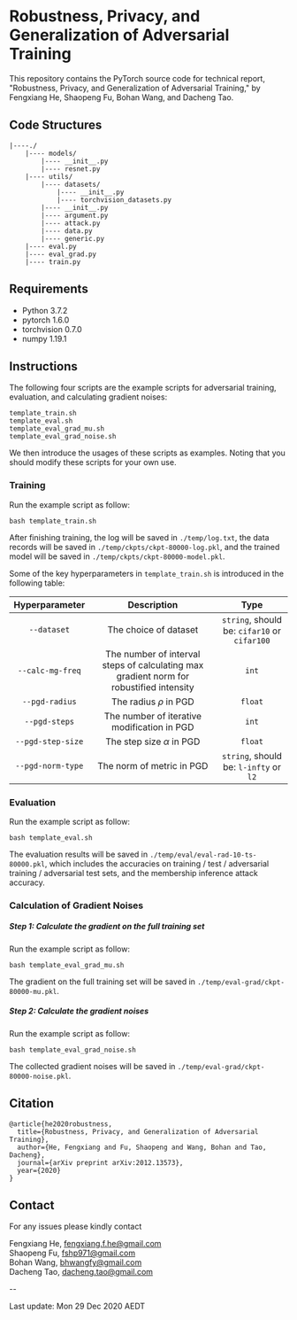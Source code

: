 # Robustness, Privacy, and Generalization of Adversarial Training

This repository contains the PyTorch source code for technical report, "Robustness, Privacy, and Generalization of Adversarial Training," by Fengxiang He, Shaopeng Fu, Bohan Wang, and Dacheng Tao. 

## Code Structures

```
|----./
    |---- models/
        |---- __init__.py
        |---- resnet.py
    |---- utils/
        |---- datasets/
            |---- __init__.py
            |---- torchvision_datasets.py
        |---- __init__.py
        |---- argument.py
        |---- attack.py
        |---- data.py
        |---- generic.py
    |---- eval.py
    |---- eval_grad.py
    |---- train.py
```

## Requirements

- Python 3.7.2
- pytorch 1.6.0
- torchvision 0.7.0
- numpy 1.19.1

## Instructions

The following four scripts are the example scripts for adversarial training, evaluation, and calculating gradient noises:

```
template_train.sh
template_eval.sh
template_eval_grad_mu.sh
template_eval_grad_noise.sh
```

We then introduce the usages of these scripts as examples. Noting that you should modify these scripts for your own use.

### Training

Run the example script as follow:

```
bash template_train.sh
```

After finishing training, the log will be saved in `./temp/log.txt`, the data records will be saved in `./temp/ckpts/ckpt-80000-log.pkl`, and the trained model will be saved in `./temp/ckpts/ckpt-80000-model.pkl`.

Some of the key hyperparameters in `template_train.sh` is introduced in the following table:

|  Hyperparameter   |                         Description                          |                     Type                     |
| :---------------: | :----------------------------------------------------------: | :------------------------------------------: |
|    `--dataset`    |                    The choice of dataset                     | `string`, should be: `cifar10` or `cifar100` |
| `--calc-mg-freq`  | The number of interval steps of calculating max gradient norm for robustified intensity |                    `int`                     |
|  `--pgd-radius`   |                   The radius $\rho$ in PGD                   |                   `float`                    |
|   `--pgd-steps`   |         The number of iterative modification in PGD          |                    `int`                     |
| `--pgd-step-size` |                The step size $\alpha$ in PGD                 |                   `float`                    |
| `--pgd-norm-type` |                  The norm of metric in PGD                   |    `string`, should be: `l-infty` or `l2`    |

### Evaluation

Run the example script as follow:

```
bash template_eval.sh
```

The evaluation results will be saved in `./temp/eval/eval-rad-10-ts-80000.pkl`, which includes the accuracies on training / test / adversarial training / adversarial test sets, and the membership inference attack accuracy.

### Calculation of Gradient Noises

##### Step 1: Calculate the gradient on the full training set

Run the example script as follow:

```
bash template_eval_grad_mu.sh
```

The gradient on the full training set will be saved in `./temp/eval-grad/ckpt-80000-mu.pkl`.

##### Step 2: Calculate the gradient noises

Run the example script as follow:

```
bash template_eval_grad_noise.sh
```

The collected gradient noises will be saved in `./temp/eval-grad/ckpt-80000-noise.pkl`.

## Citation

```
@article{he2020robustness,
  title={Robustness, Privacy, and Generalization of Adversarial Training},
  author={He, Fengxiang and Fu, Shaopeng and Wang, Bohan and Tao, Dacheng},
  journal={arXiv preprint arXiv:2012.13573},
  year={2020}
}
```

## Contact

For any issues please kindly contact

Fengxiang He, [fengxiang.f.he@gmail.com](mailto:fengxiang.f.he@gmail.com)   
Shaopeng Fu, [fshp971@gmail.com](mailto:fshp971@gmail.com)   
Bohan Wang, [bhwangfy@gmail.com](mailto:bhwangfy@gmail.com)   
Dacheng Tao, [dacheng.tao@gmail.com](mailto:dacheng.tao@gmail.com)   

--

Last update: Mon 29 Dec 2020 AEDT
